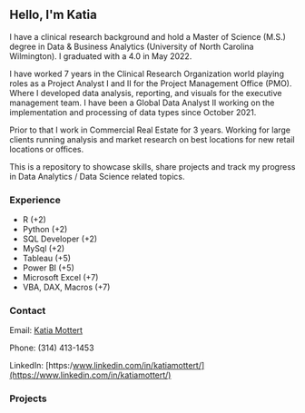 ## Hello, I'm Katia
I have a clinical research background and hold a Master of Science (M.S.) degree in Data & Business Analytics (University of North Carolina Wilmington). I graduated with a 4.0 in May 2022. 
 
I have worked 7 years in the Clinical Research Organization world playing roles as a Project Analyst I and II for the Project Management Office (PMO). Where I developed data analysis, reporting, and visuals for the executive management team. I have been a Global Data Analyst II working on the implementation and processing of data types since October 2021.
 
Prior to that I work in Commercial Real Estate for 3 years. Working for large clients running analysis and market research on best locations for new retail locations or offices.

This is a repository to showcase skills, share projects and track my progress in Data Analytics / Data Science related topics.


### Experience 

* R (+2)
* Python (+2)
* SQL Developer (+2)
* MySql (+2)
* Tableau (+5)
* Power BI (+5)
* Microsoft Excel (+7)
* VBA, DAX, Macros (+7)

### Contact
Email: [Katia Mottert](mailto:Kmmottert1s@gmail.com?subject=[GitHub]%20Source%20Han%20Sans)

Phone: (314) 413-1453

LinkedIn: [https:/www.linkedin.com/in/katiamottert/](https://www.linkedin.com/in/katiamottert/)

### Projects

